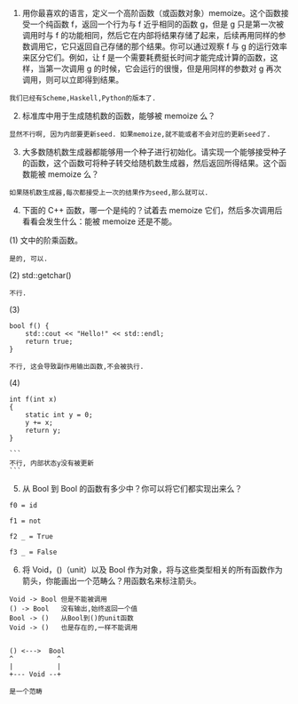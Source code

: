 1. 用你最喜欢的语言，定义一个高阶函数（或函数对象）memoize。这个函数接受一个纯函数 f，返回一个行为与 f 近乎相同的函数 g，但是 g 只是第一次被调用时与 f 的功能相同，然后它在内部将结果存储了起来，后续再用同样的参数调用它，它只返回自己存储的那个结果。你可以通过观察 f 与 g 的运行效率来区分它们。例如，让 f 是一个需要耗费挺长时间才能完成计算的函数，这样，当第一次调用 g 的时候，它会运行的很慢，但是用同样的参数对 g 再次调用，则可以立即得到结果。

```
我们已经有Scheme,Haskell,Python的版本了.
```

2. 标准库中用于生成随机数的函数，能够被 memoize 么？

```
显然不行啊, 因为内部要更新seed. 如果memoize,就不能或者不会对应的更新seed了.
```

3. 大多数随机数生成器都能够用一个种子进行初始化。请实现一个能够接受种子的函数，这个函数可将种子转交给随机数生成器，然后返回所得结果。这个函数能被 memoize 么？

```
如果随机数生成器,每次都接受上一次的结果作为seed,那么就可以.
```

4. 下面的 C++ 函数，哪一个是纯的？试着去 memoize 它们，然后多次调用后看看会发生什么：能被 memoize 还是不能。

(1) 文中的阶乘函数。

```
是的, 可以.
```

(2) std::getchar()

```
不行.
```

(3)

    bool f() {
        std::cout << "Hello!" << std::endl;
        return true;
    }

```
不行, 这会导致副作用输出函数,不会被执行.
```

(4)

    int f(int x)
    {
        static int y = 0;
        y += x;
        return y;
    }

    ```
    不行, 内部状态y没有被更新
    ```

5. 从 Bool 到 Bool 的函数有多少中？你可以将它们都实现出来么？

```
f0 = id

f1 = not

f2 _ = True

f3 _ = False
```

6. 将 Void，()（unit）以及 Bool 作为对象，将与这些类型相关的所有函数作为箭头，你能画出一个范畴么？用函数名来标注箭头。

```
Void -> Bool 但是不能被调用
() -> Bool   没有输出,始终返回一个值
Bool -> ()   从Bool到()的unit函数
Void -> ()   也是存在的,一样不能调用


() <--->  Bool
^           ^
|           |
+--- Void --+

是一个范畴
```
